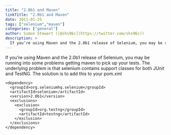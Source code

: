 ```yaml
---
title: "2.0b1 and Maven"
linkTitle: "2.0b1 and Maven"
date: 2011-01-25
tags: ["selenium","maven"]
categories: ["general"]
author: Simon Stewart ([@shs96c](https://twitter.com/shs96c))
description: >
  If you’re using Maven and the 2.0b1 release of Selenium, you may be running into some problems getting maven to pick up your tests.
---
```



If you’re using Maven and the 2.0b1 release of Selenium, you may be running into some problems getting maven to pick up your tests. The underlying problem is that selenium contains support classes for both JUnit and TestNG. The solution is to add this to your pom.xml

```
<dependency>
  <groupId>org.seleniumhq.selenium</groupId>
  <artifactId>selenium</artifactId>
  <version>2.0b1</version>
  <exclusions>
    <exclusion>
      <groupId>org.testng</groupId>
      <artifactId>testng</artifactId>
    </exclusion>
  </exclusions>
</dependency>
```
